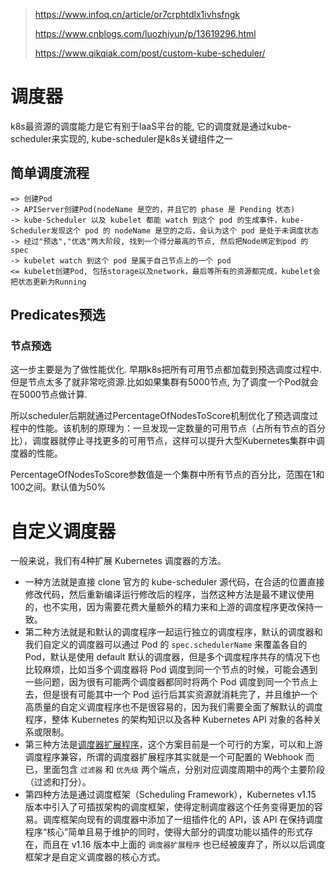 > https://www.infoq.cn/article/or7crphtdlx1ivhsfngk
>
> https://www.cnblogs.com/luozhiyun/p/13619296.html
>
> https://www.qikqiak.com/post/custom-kube-scheduler/



# 调度器

k8s最资源的调度能力是它有别于IaaS平台的能, 它的调度就是通过kube-scheduler来实现的, kube-scheduler是k8s关键组件之一



## 简单调度流程

```
=> 创建Pod
-> APIServer创建Pod(nodeName 是空的，并且它的 phase 是 Pending 状态)
-> kube-Scheduler 以及 kubelet 都能 watch 到这个 pod 的生成事件，kube-Scheduler发现这个 pod 的 nodeName 是空的之后，会认为这个 pod 是处于未调度状态
-> 经过"预选","优选"两大阶段, 找到一个得分最高的节点, 然后把Node绑定到pod 的 spec
-> kubelet watch 到这个 pod 是属于自己节点上的一个 pod
<= kubelet创建Pod, 包括storage以及network，最后等所有的资源都完成，kubelet会把状态更新为Running
```

## Predicates预选

### 节点预选

这一步主要是为了做性能优化. 早期k8s把所有可用节点都加载到预选调度过程中. 但是节点太多了就非常吃资源.比如如果集群有5000节点, 为了调度一个Pod就会在5000节点做计算.

所以scheduler后期就通过PercentageOfNodesToScore机制优化了预选调度过程中的性能。该机制的原理为：一旦发现一定数量的可用节点（占所有节点的百分比），调度器就停止寻找更多的可用节点，这样可以提升大型Kubernetes集群中调度器的性能。

PercentageOfNodesToScore参数值是一个集群中所有节点的百分比，范围在1和100之间。默认值为50%



# 自定义调度器

一般来说，我们有4种扩展 Kubernetes 调度器的方法。

- 一种方法就是直接 clone 官方的 kube-scheduler 源代码，在合适的位置直接修改代码，然后重新编译运行修改后的程序，当然这种方法是最不建议使用的，也不实用，因为需要花费大量额外的精力来和上游的调度程序更改保持一致。
- 第二种方法就是和默认的调度程序一起运行独立的调度程序，默认的调度器和我们自定义的调度器可以通过 Pod 的 `spec.schedulerName` 来覆盖各自的 Pod，默认是使用 default 默认的调度器，但是多个调度程序共存的情况下也比较麻烦，比如当多个调度器将 Pod 调度到同一个节点的时候，可能会遇到一些问题，因为很有可能两个调度器都同时将两个 Pod 调度到同一个节点上去，但是很有可能其中一个 Pod 运行后其实资源就消耗完了，并且维护一个高质量的自定义调度程序也不是很容易的，因为我们需要全面了解默认的调度程序，整体 Kubernetes 的架构知识以及各种 Kubernetes API 对象的各种关系或限制。
- 第三种方法是[调度器扩展程序](https://github.com/kubernetes/community/blob/master/contributors/design-proposals/scheduling/scheduler_extender.md)，这个方案目前是一个可行的方案，可以和上游调度程序兼容，所谓的调度器扩展程序其实就是一个可配置的 Webhook 而已，里面包含 `过滤器` 和 `优先级` 两个端点，分别对应调度周期中的两个主要阶段（过滤和打分）。
- 第四种方法是通过调度框架（Scheduling Framework），Kubernetes v1.15 版本中引入了可插拔架构的调度框架，使得定制调度器这个任务变得更加的容易。调库框架向现有的调度器中添加了一组插件化的 API，该 API 在保持调度程序“核心”简单且易于维护的同时，使得大部分的调度功能以插件的形式存在，而且在 v1.16 版本中上面的 `调度器扩展程序` 也已经被废弃了，所以以后调度框架才是自定义调度器的核心方式。

